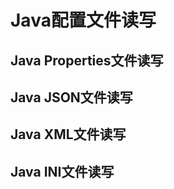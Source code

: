 # Java配置文件读写



## Java Properties文件读写



## Java JSON文件读写



## Java XML文件读写



## Java INI文件读写



